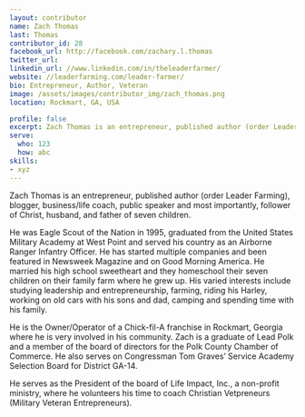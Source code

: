 ```yaml
---
layout: contributor
name: Zach Thomas
last: Thomas
contributor_id: 28
facebook_url: http://facebook.com/zachary.l.thomas
twitter_url: 
linkedin_url: //www.linkedin.com/in/theleaderfarmer/
website: //leaderfarming.com/leader-farmer/
bio: Entrepreneur, Author, Veteran
image: /assets/images/contributor_img/zach_thomas.png
location: Rockmart, GA, USA

profile: false
excerpt: Zach Thomas is an entrepreneur, published author (order Leader Farming), blogger, business/life coach, public speaker and most importantly, follower of Christ, husband, and father of seven children.
serve:
  who: 123
  how: abc
skills:
- xyz
---
```

Zach Thomas is an entrepreneur, published author (order Leader Farming), blogger, business/life coach, public speaker and most importantly, follower of Christ, husband, and father of seven children.

He was Eagle Scout of the Nation in 1995, graduated from the United States Military Academy at West Point and served his country as an Airborne Ranger Infantry Officer. He has started multiple companies and been featured in Newsweek Magazine and on Good Morning America. He married his high school sweetheart and they homeschool their seven children on their family farm where he grew up. His varied interests include studying leadership and entrepreneurship, farming, riding his Harley, working on old cars with his sons and dad, camping and spending time with his family.

He is the Owner/Operator of a Chick-fil-A franchise in Rockmart, Georgia where he is very involved in his community. Zach is a graduate of Lead Polk and a member of the board of directors for the Polk County Chamber of Commerce.  He also serves on Congressman Tom Graves’ Service Academy Selection Board  for District GA-14.

He serves as the President of the board of Life Impact, Inc., a non-profit ministry, where he volunteers his time to coach Christian Vetpreneurs (Military Veteran Entrepreneurs).
